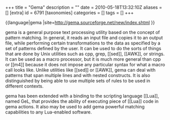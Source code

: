 +++
title = "Gema"
description = ""
date = 2010-05-18T13:32:10Z
aliases = []
[extra]
id = 6791
[taxonomies]
categories = []
tags = []
+++

{{language|gema
|site=http://gema.sourceforge.net/new/index.shtml
}}


gema is a general purpose text processing utility based on the concept of pattern matching. In general, it reads an input file and copies it to an output file, while performing certain transformations to the data as specified by a set of patterns defined by the user. It can be used to do the sorts of things that are done by Unix utilities such as cpp, grep, [[sed]], [[AWK]], or strings. It can be used as a macro processor, but it is much more general than cpp or [[m4]] because it does not impose any particular syntax for what a macro call looks like. Unlike utilities like [[sed]] or [[AWK]], gema can deal with patterns that span multiple lines and with nested constructs. It is also distinguished by being able to use multiple sets of rules to be used in different contexts.

gema has been extended with a binding to the scripting language [[Lua]], named GeL, that provides the ability of executing piece of [[Lua]] code in gema actions. It also may be used to add gema powerful matching capabilities to any Lua-enabled software.
